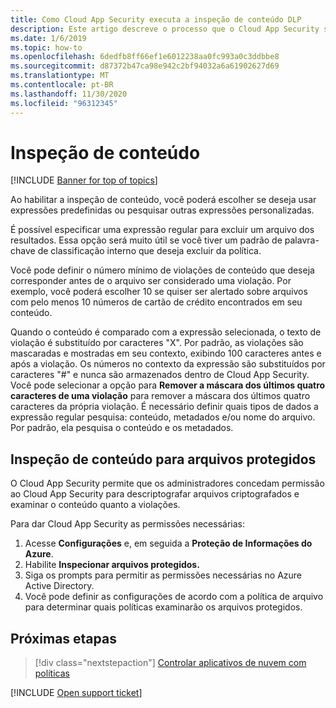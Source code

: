 ```yaml
---
title: Como Cloud App Security executa a inspeção de conteúdo DLP
description: Este artigo descreve o processo que o Cloud App Security segue ao executar a inspeção de conteúdo DLP nos dados na nuvem.
ms.date: 1/6/2019
ms.topic: how-to
ms.openlocfilehash: 6dedfb8ff66ef1e6012238aa0fc993a0c3ddbbe8
ms.sourcegitcommit: d87372b47ca98e942c2bf94032a6a61902627d69
ms.translationtype: MT
ms.contentlocale: pt-BR
ms.lasthandoff: 11/30/2020
ms.locfileid: "96312345"
---
```

# <a name="content-inspection"></a>Inspeção de conteúdo

[!INCLUDE [Banner for top of topics](includes/banner.md)]

Ao habilitar a inspeção de conteúdo, você poderá escolher se deseja usar expressões predefinidas ou pesquisar outras expressões personalizadas.

É possível especificar uma expressão regular para excluir um arquivo dos resultados. Essa opção será muito útil se você tiver um padrão de palavra-chave de classificação interno que deseja excluir da política.

Você pode definir o número mínimo de violações de conteúdo que deseja corresponder antes de o arquivo ser considerado uma violação. Por exemplo, você poderá escolher 10 se quiser ser alertado sobre arquivos com pelo menos 10 números de cartão de crédito encontrados em seu conteúdo.

Quando o conteúdo é comparado com a expressão selecionada, o texto de violação é substituído por caracteres "X". Por padrão, as violações são mascaradas e mostradas em seu contexto, exibindo 100 caracteres antes e após a violação. Os números no contexto da expressão são substituídos por caracteres "#" e nunca são armazenados dentro de Cloud App Security. Você pode selecionar a opção para **Remover a máscara dos últimos quatro caracteres de uma violação** para remover a máscara dos últimos quatro caracteres da própria violação. É necessário definir quais tipos de dados a expressão regular pesquisa: conteúdo, metadados e/ou nome do arquivo. Por padrão, ela pesquisa o conteúdo e os metadados.

## <a name="content-inspection-for-protected-files"></a>Inspeção de conteúdo para arquivos protegidos

O Cloud App Security permite que os administradores concedam permissão ao Cloud App Security para descriptografar arquivos criptografados e examinar o conteúdo quanto a violações.

Para dar Cloud App Security as permissões necessárias:

1. Acesse **Configurações** e, em seguida a **Proteção de Informações do Azure**.
2. Habilite **Inspecionar arquivos protegidos.**
3. Siga os prompts para permitir as permissões necessárias no Azure Active Directory.
4. Você pode definir as configurações de acordo com a política de arquivo para determinar quais políticas examinarão os arquivos protegidos.

## <a name="next-steps"></a>Próximas etapas

> [!div class="nextstepaction"]
> [Controlar aplicativos de nuvem com políticas](control-cloud-apps-with-policies.md)

[!INCLUDE [Open support ticket](includes/support.md)]
